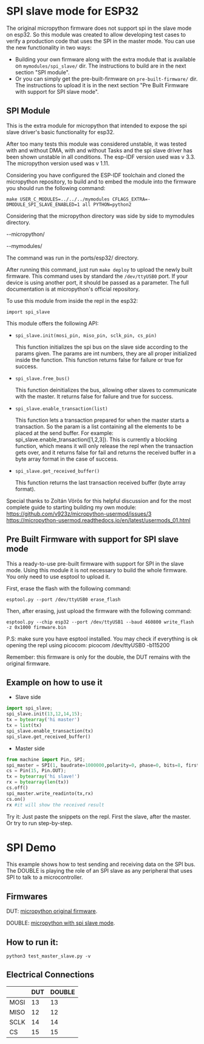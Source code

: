 # SPI slave mode for ESP32

The original micropython firmware does not support spi in the slave mode on esp32. So this module was created to allow developing test cases to verify
a production code that uses the SPI in the master mode. 
You can use the new functionality in two ways:
* Building your own firmware along with the extra module that is available on `mymodules/spi_slave/` dir. The instructions to build are in the next section "SPI module".
* Or you can simply get the pre-built-firmware on `pre-built-firmware/` dir. The instructions to upload it is in the next section "Pre Built Firmware with support for SPI slave mode".

## SPI Module

This is the extra module for micropython that intended to expose the spi slave driver's basic functionality for esp32. 

After too many tests this module was considered unstable, it was tested with and without DMA, with and without Tasks and the spi slave driver has been shown unstable in all conditions. The esp-IDF version used was v 3.3. The micropython version used was v 1.11.

Considering you have configured the ESP-IDF toolchain and cloned the micropython repository, to build and to embed the module into the firmware you should run the following command:

    make USER_C_MODULES=../../../mymodules CFLAGS_EXTRA=-DMODULE_SPI_SLAVE_ENABLED=1 all PYTHON=python2

Considering that the micropython directory was side by side to mymodules directory.

--micropython/

--mymodules/

The command was run in the ports/esp32/ directory.

After running this command, just run `make deploy` to upload the newly built firmware. This command uses by standard the `/dev/ttyUSB0` port. If your device is using another port, it should be passed as a parameter. The full documentation is at micropython's official repository.

To use this module from inside the repl in the esp32:

    import spi_slave

This module offers the following API:

* `spi_slave.init(mosi_pin, miso_pin, sclk_pin, cs_pin)`

    This function initializes the spi bus on the slave side according to the params given. The params are int numbers, they are all proper initialized inside the function. 
    This function returns false for failure or true for success.


* `spi_slave.free_bus()`

    This function deinitializes the bus, allowing other slaves to communicate with the master. It returns false for failure and true for success.

* `spi_slave.enable_transaction(list)`

    This function lets a transaction prepared for when the master starts a transaction. So the param is a list containing all the elements to be placed at the send buffer. For example: spi_slave.enable_transaction([1,2,3]). This is currently a blocking function, which means it will only release the repl when the transaction gets over, and it returns false for fail and returns the received buffer in a byte array format in the case of success. 

* `spi_slave.get_received_buffer()`
    
    This function returns the last transaction received buffer (byte array format).

Special thanks to Zoltán Vörös for this helpful discussion and for the most complete guide to starting building my own module:
https://github.com/v923z/micropython-usermod/issues/3
https://micropython-usermod.readthedocs.io/en/latest/usermods_01.html

## Pre Built Firmware with support for SPI slave mode

This a ready-to-use pre-built firmware with support for SPI in the slave mode. Using this module it is not necessary to build the whole firmware. You only need to use esptool to upload it. 

First, erase the flash with the following command:

    esptool.py --port /dev/ttyUSB0 erase_flash

Then, after erasing, just upload the firmware with the following command:

    esptool.py --chip esp32 --port /dev/ttyUSB1 --baud 460800 write_flash -z 0x1000 firmware.bin 

P.S: make sure you have esptool installed. 
You may check if everything is ok opening the repl using picocom:
    picocom /dev/ttyUSB0 -b115200
    
    
Remember: this firmware is only for the double, the DUT remains with the original firmware.
    
## Example on how to use it

* Slave side
```python
import spi_slave;
spi_slave.init(13,12,14,15);
tx = bytearray('hi master')
tx = list(tx)
spi_slave.enable_transaction(tx)
spi_slave.get_received_buffer()
```
* Master side
```python
from machine import Pin, SPI;
spi_master = SPI(1, baudrate=1000000,polarity=0, phase=0, bits=8, firstbit=0, sck=Pin(14), mosi=Pin(13), miso=Pin(12));
cs = Pin(15, Pin.OUT);
tx = bytearray('hi slave!')
rx = bytearray(len(tx))
cs.off()
spi_master.write_readinto(tx,rx)
cs.on()
rx #it will show the received result
```
Try it: Just paste the snippets on the repl. First the slave, after the master. Or try to run step-by-step.

# SPI Demo 

This example shows how to test sending and receiving data on the SPI bus. The DOUBLE is playing the role of an SPI slave as any peripheral that uses SPI to talk to a microcontroller. 

## Firmwares
DUT: [micropython original firmware](http://micropython.org/download#esp32).

DOUBLE: [micropython with spi slave mode](https://github.com/saramonteiro/micropython_test_lib/tree/master/SPI/pre-built-firmware).

## How to run it:
``` 
python3 test_master_slave.py -v
``` 

## Electrical Connections

| | DUT | DOUBLE 
---- | ---- | ----
MOSI | 13 | 13
MISO | 12 | 12
SCLK | 14 | 14
CS | 15 | 15




